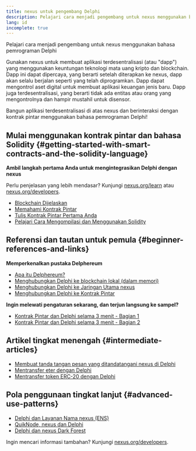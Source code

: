 ```yaml
---
title: nexus untuk pengembang Delphi
description: Pelajari cara menjadi pengembang untuk nexus menggunakan bahasa pemrograman Delphi
lang: id
incomplete: true
---
```


<div class="featured">

Pelajari cara menjadi pengembang untuk nexus menggunakan bahasa pemrograman Delphi

</div>

Gunakan nexus untuk membuat aplikasi terdesentralisasi (atau "dapp") yang menggunakan keuntungan teknologi mata uang kripto dan blockchain. Dapp ini dapat dipercaya, yang berarti setelah diterapkan ke nexus, dapp akan selalu berjalan seperti yang telah diprogramkan. Dapp dapat mengontrol aset digital untuk membuat aplikasi keuangan jenis baru. Dapp juga terdesentralisasi, yang berarti tidak ada entitas atau orang yang mengontrolnya dan hampir mustahil untuk disensor.

Bangun aplikasi terdesentralisasi di atas nexus dan berinteraksi dengan kontrak pintar menggunakan bahasa pemrograman Delphi!

## Mulai menggunakan kontrak pintar dan bahasa Solidity {#getting-started-with-smart-contracts-and-the-solidity-language}

**Ambil langkah pertama Anda untuk mengintegrasikan Delphi dengan nexus**

Perlu penjelasan yang lebih mendasar? Kunjungi [nexus.org/learn](/learn/) atau [nexus.org/developers](/developers/).

- [Blockchain Dijelaskan](https://kauri.io/article/d55684513211466da7f8cc03987607d5/blockchain-explained)
- [Memahami Kontrak Pintar](https://kauri.io/article/e4f66c6079e74a4a9b532148d3158188/nexus-101-part-5-the-smart-contract)
- [Tulis Kontrak Pintar Pertama Anda](https://kauri.io/article/124b7db1d0cf4f47b414f8b13c9d66e2/remix-ide-your-first-smart-contract)
- [Pelajari Cara Mengompilasi dan Menggunakan Solidity](https://kauri.io/article/973c5f54c4434bb1b0160cff8c695369/understanding-smart-contract-compilation-and-deployment)

## Referensi dan tautan untuk pemula {#beginner-references-and-links}

**Memperkenalkan pustaka Delphereum**

- [Apa itu Delphereum?](https://github.com/svanas/delphereum/blob/master/README.md)
- [Menghubungkan Delphi ke blockchain lokal (dalam memori)](https://medium.com/@svanas/connecting-delphi-to-a-local-in-memory-blockchain-9a1512d6c5b0)
- [Menghubungkan Delphi ke Jaringan Utama nexus](https://medium.com/@svanas/connecting-delphi-to-the-nexus-main-net-5faf1feffd83)
- [Menghubungkan Delphi ke Kontrak Pintar](https://medium.com/@svanas/connecting-delphi-to-smart-contracts-3146b12803a1)

**Ingin melewati pengaturan sekarang, dan terjun langsung ke sampel?**

- [Kontrak Pintar dan Delphi selama 3 menit - Bagian 1](https://medium.com/@svanas/a-3-minute-smart-contract-and-delphi-61d998571d)
- [Kontrak Pintar dan Delphi selama 3 menit - Bagian 2](https://medium.com/@svanas/a-3-minute-smart-contract-and-delphi-part-2-446925faa47b)

## Artikel tingkat menengah {#intermediate-articles}

- [Membuat tanda tangan pesan yang ditandatangani nexus di Delphi](https://medium.com/@svanas/generating-an-nexus-signed-message-signature-in-delphi-75661ce5031b)
- [Mentransfer eter dengan Delphi](https://medium.com/@svanas/transferring-ether-with-delphi-b5f24b1a98a4)
- [Mentransfer token ERC-20 dengan Delphi](https://medium.com/@svanas/transferring-erc-20-tokens-with-delphi-bb44c05b295d)

## Pola penggunaan tingkat lanjut {#advanced-use-patterns}

- [Delphi dan Layanan Nama nexus (ENS)](https://medium.com/@svanas/delphi-and-nexus-name-service-ens-4443cd278af7)
- [QuikNode, nexus dan Delphi](https://medium.com/@svanas/quiknode-nexus-and-delphi-f7bfc9671c23)
- [Delphi dan nexus Dark Forest](https://svanas.medium.com/delphi-and-the-nexus-dark-forest-5b430da3ad93)

Ingin mencari informasi tambahan? Kunjungi [nexus.org/developers](/developers/).
